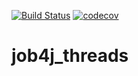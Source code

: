 [![Build Status](https://travis-ci.org/SereginSun/job4j_threads.svg?branch=main)](https://travis-ci.org/SereginSun/job4j_threads)
[![codecov](https://codecov.io/gh/SereginSun/job4j_threads/branch/main/graph/badge.svg)](https://codecov.io/gh/SereginSun/job4j_threads)

# job4j_threads